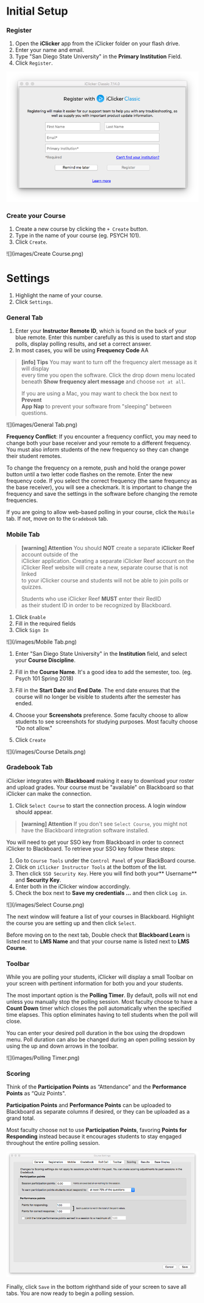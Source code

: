 # Initial Setup

### Register

1. Open the **iClicker** app from the iClicker folder on your flash drive.
2. Enter your name and email.
3. Type "San Diego State University" in the **Primary Institution** Field.
4. Click `Register`.

![](images/Register.png)

### Create your Course

1. Create a new course by clicking the `+ Create` button.
2. Type in the name of your course \(eg. PSYCH 101\).
3. Click `Create`.

![](images/Create Course.png)

# Settings

1. Highlight the name of your course.
2. Click `Settings`.

### General Tab

1. Enter your **Instructor Remote ID**, which is found on the back of your blue remote. Enter this number carefully as this is used to start and stop polls, display polling results, and set a correct answer.
2. In most cases, you will be using **Frequency Code** AA

> **\[info\] Tips**
> You may want to turn off the frequency alert message as it will display  
> every time you open the software. Click the drop down menu located  
> beneath **Show frequency alert message** and choose `not at all`.
>
> If you are using a Mac, you may want to check the box next to **Prevent**  
> **App Nap** to prevent your software from "sleeping" between questions.

![](images/General Tab.png)

**Frequency Conflict**: If you encounter a frequency conflict, you may need to change both your base receiver and your remote to a different frequency. You must also inform students of the new frequency so they can change their student remotes.

To change the frequency on a remote, push and hold the orange power button until a two letter code flashes on the remote. Enter the new frequency code. If you select the correct frequency \(the same frequency as the base receiver\), you will see a checkmark.  It is important to change the frequency and save the settings in the software before changing the remote frequencies.



If you are going to allow web-based polling in your course, click the `Mobile` tab. If not, move on to the `Gradebook` tab.

### Mobile Tab

> **\[warning\] Attention**
> You should **NOT** create a separate **iClicker Reef** account outside of the  
> iClicker application. Creating a separate iClicker Reef account on the  
> iClicker Reef website will create a new, separate course that is not linked  
> to your iClicker course and students will not be able to join polls or quizzes.
>
> Students who use iClicker Reef **MUST** enter their RedID  
> as their student ID in order to be recognized by Blackboard.

1. Click `Enable`
2. Fill in the required fields
3. Click `Sign In`

![](/images/Mobile Tab.png)

1. Enter "San Diego State University" in the **Institution** field, and select your **Course Discipline**.

2. Fill in the **Course Name**. It's a good idea to add the semester, too. \(eg. Psych 101 Spring 2018\)

3. Fill in the **Start Date** and **End Date**. The end date ensures that the course will no longer be visible to students after the semester has ended.

4. Choose your **Screenshots** preference. Some faculty choose to allow students to see screenshots for studying purposes. Most faculty choose "Do not allow."

5. Click `Create`

![](/images/Course Details.png)

### Gradebook Tab

iClicker integrates with **Blackboard** making it easy to download your roster and upload grades. Your course must be "available" on Blackboard so that iClicker can make the connection.

1. Click `Select Course` to start the connection process. A login window should appear.

> **\[warning\] Attention**
> If you don't see `Select Course`, you might not  
> have the Blackboard integration software installed.

You will need to get your SSO key from Blackboard in order to connect iClicker to Blackboard. To retrieve your SSO key follow these steps:

1. Go to `Course Tools` under the `Control Panel` of your BlackBoard course.
2. Click on `iClicker Instructor Tools` at the bottom of the list. 
3. Then click `SSO Security Key`. Here you will find both your** Username** and **Security Key**. 
4. Enter both in the iClicker window accordingly.
5. Check the box next to **Save my credentials ...** and then click `Log in`.

![](/images/Select Course.png)

The next window will feature a list of your courses in Blackboard. Highlight the course you are setting up and then click `Select`.

Before moving on to the next tab, Double check that **Blackboard Learn** is listed next to **LMS Name** and that your course name is listed next to **LMS Course**.

### Toolbar

While you are polling your students, iClicker will display a small Toolbar on your screen with pertinent information for both you and your students.

The most important option is the **Polling Timer**. By default, polls will not end unless you manually stop the polling session. Most faculty choose to have a **Count Down** timer which closes the poll automatically when the specified time elapses. This option eliminates having to tell students when the poll will close.

You can enter your desired poll duration in the box using the dropdown menu. Poll duration can also be changed during an open polling session by using the up and down arrows in the toolbar.

![](images/Polling Timer.png)

### Scoring

Think of the **Participation Points** as “Attendance” and the **Performance Points** as “Quiz Points".

**Participation Points** and **Performance Points** can be uploaded to Blackboard as separate columns if desired, or they can be uploaded as a grand total.

Most faculty choose not to use **Participation Points**, favoring **Points for Responding** instead because it encourages students to stay engaged throughout the entire polling session.

![](/images/Scoring.png)

Finally, click `Save` in the bottom righthand side of your screen to save all tabs. You are now ready to begin a polling session.

